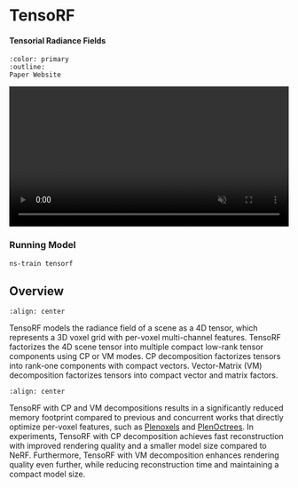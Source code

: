 # TensoRF

<h4>Tensorial Radiance Fields</h4>

```{button-link} https://apchenstu.github.io/TensoRF/
:color: primary
:outline:
Paper Website
```

<video id="teaser" muted autoplay playsinline loop controls width="100%">
    <source id="mp4" src="https://apchenstu.github.io/TensoRF/video/train_process.mp4" type="video/mp4">
</video>

### Running Model

```bash
ns-train tensorf
```

## Overview

```{image} imgs/tensorf/models_tensorf_pipeline.png
:align: center
```

TensoRF models the radiance field of a scene as a 4D tensor, which represents a 3D voxel grid with per-voxel multi-channel features. TensoRF factorizes the 4D scene tensor into multiple compact low-rank tensor components using CP or VM modes. CP decomposition factorizes tensors into rank-one components with compact vectors. Vector-Matrix (VM) decomposition factorizes tensors into compact vector and matrix factors.

```{image} imgs/tensorf/models_tensorf_factorization.png
:align: center
```

TensoRF with CP and VM decompositions results in a significantly reduced memory footprint compared to previous and concurrent works that directly optimize per-voxel features, such as [Plenoxels](https://alexyu.net/plenoxels/) and [PlenOctrees](https://alexyu.net/plenoctrees/). In experiments, TensoRF with CP decomposition achieves fast reconstruction with improved rendering quality and a smaller model size compared to NeRF. Furthermore, TensoRF with VM decomposition enhances rendering quality even further, while reducing reconstruction time and maintaining a compact model size.
